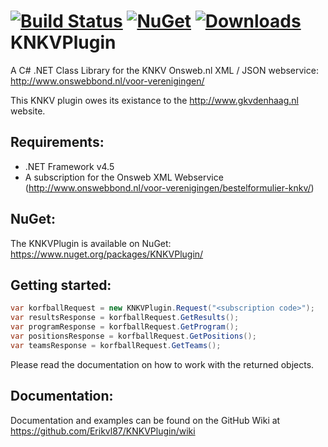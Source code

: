[![Build Status](https://travis-ci.org/Erikvl87/KNKVPlugin.svg?branch=master)](https://travis-ci.org/Erikvl87/KNKVPlugin)
[![NuGet](http://img.shields.io/nuget/v/KNKVPlugin.svg?style=flat-square)](https://www.nuget.org/packages/KNKVPlugin/)
[![Downloads](http://img.shields.io/nuget/dt/KNKVPlugin.svg?style=flat-square)](https://www.nuget.org/packages/KNKVPlugin/)
KNKVPlugin
==========

A C# .NET Class Library for the KNKV Onsweb.nl XML / JSON webservice: http://www.onswebbond.nl/voor-verenigingen/

This KNKV plugin owes its existance to the http://www.gkvdenhaag.nl website.

## Requirements:
* .NET Framework v4.5
* A subscription for the Onsweb XML Webservice (http://www.onswebbond.nl/voor-verenigingen/bestelformulier-knkv/)

## NuGet:
The KNKVPlugin is available on NuGet: https://www.nuget.org/packages/KNKVPlugin/

## Getting started:
```csharp
var korfballRequest = new KNKVPlugin.Request("<subscription code>");
var resultsResponse = korfballRequest.GetResults();
var programResponse = korfballRequest.GetProgram();
var positionsResponse = korfballRequest.GetPositions();
var teamsResponse = korfballRequest.GetTeams();
```
Please read the documentation on how to work with the returned objects.

## Documentation:
Documentation and examples can be found on the GitHub Wiki at https://github.com/Erikvl87/KNKVPlugin/wiki 

